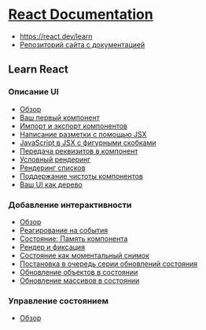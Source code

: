 # [React Documentation](../index.md)

- <a href="https://react.dev/learn" target="_blank">https://react.dev/learn</a>
- <a href="https://github.com/reactjs/react.dev" target="_blank">Репозиторий сайта с документацией</a>

## Learn React

### Описание UI

- [Обзор](<./Learn React/1. Describing the UI/0. Overview.md>)
- [Ваш первый компонент](<./Learn React/1. Describing the UI/1. Your First Component.md>)
- [Импорт и экспорт компонентов](<./Learn React/1. Describing the UI/2. Importing and Exporting Components.md>)
- [Написание разметки с помощью JSX](<./Learn React/1. Describing the UI/3. Writing Markup with JSX.md>)
- [JavaScript в JSX с фигурными скобками](<./Learn React/1. Describing the UI/4. JavaScript in JSX with Curly Braces.md>)
- [Передача реквизитов в компонент](<./Learn React/1. Describing the UI/5. Passing Props to a Component.md>)
- [Условный рендеринг](<./Learn React/1. Describing the UI/6. Conditional Rendering.md>)
- [Рендеринг списков](<./Learn React/1. Describing the UI/7. Rendering Lists.md>)
- [Поддержание чистоты компонентов](<./Learn React/1. Describing the UI/8. Keeping Components Pure.md>)
- [Ваш UI как дерево](<./Learn React/1. Describing the UI/9. Your UI as a tree.md>)

### Добавление интерактивности

- [Обзор](<./Learn React/2. Adding Interactivity/0. Overview.md>)
- [Реагирование на события](<./Learn React/2. Adding Interactivity/1. Responding to Events.md>)
- [Состояние: Память компонента](<./Learn React/2. Adding Interactivity/2. State. A Component's Memory.md>)
- [Рендер и фиксация](<./Learn React/2. Adding Interactivity/3. Render and Commit.md>)
- [Состояние как моментальный снимок](<./Learn React/2. Adding Interactivity/4. State as a Snapshot.md>)
- [Постановка в очередь серии обновлений состояния](<./Learn React/2. Adding Interactivity/5. Queueing a Series of State Updates.md>)
- [Обновление объектов в состоянии](<./Learn React/2. Adding Interactivity/6. Updating Objects in State.md>)
- [Обновление массивов в состоянии](<./Learn React/2. Adding Interactivity/7. Updating Arrays in State.md>)

### Управление состоянием

- [Обзор](<./Learn React/3. Managing State/0. Overview.md>)
